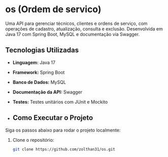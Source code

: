 # os (Ordem de servico)
Uma API para gerenciar técnicos, clientes e ordens de serviço, com operações de cadastro, atualização, consulta e exclusão. Desenvolvida em Java 17 com Spring Boot, MySQL e documentação via Swagger.

## Tecnologias Utilizadas
- **Linguagem:** Java 17
- **Framework:** Spring Boot
- **Banco de Dados:** MySQL
- **Documentação da API:** Swagger
- **Testes:** Testes unitários com JUnit e Mockito

- ## Como Executar o Projeto

Siga os passos abaixo para rodar o projeto localmente:

1. Clone o repositório:
   ```bash
   git clone https://github.com/zolthan31/os.git
